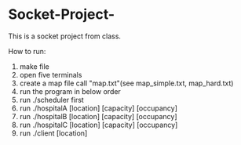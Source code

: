 # Socket-Project-

This is a socket project from class.

How to run:
1. make file
2. open five terminals
3. create a map file call "map.txt"(see map_simple.txt, map_hard.txt)
5. run the program in below order
6. run ./scheduler first 
7. run ./hospitalA [location] [capacity] [occupancy]
8. run ./hospitalB [location] [capacity] [occupancy]
9. run ./hospitalC [location] [capacity] [occupancy]
10. run ./client [location]
